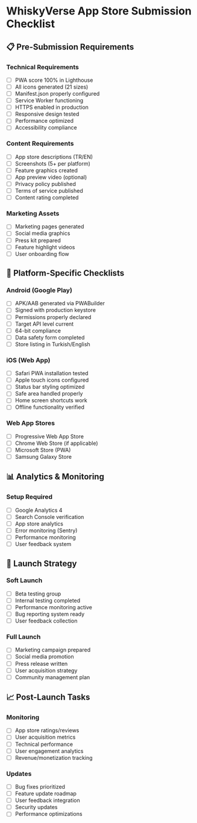 # WhiskyVerse App Store Submission Checklist

## 📋 Pre-Submission Requirements

### Technical Requirements
- [ ] PWA score 100% in Lighthouse
- [ ] All icons generated (21 sizes)
- [ ] Manifest.json properly configured
- [ ] Service Worker functioning
- [ ] HTTPS enabled in production
- [ ] Responsive design tested
- [ ] Performance optimized
- [ ] Accessibility compliance

### Content Requirements
- [ ] App store descriptions (TR/EN)
- [ ] Screenshots (5+ per platform)
- [ ] Feature graphics created
- [ ] App preview video (optional)
- [ ] Privacy policy published
- [ ] Terms of service published
- [ ] Content rating completed

### Marketing Assets
- [ ] Marketing pages generated
- [ ] Social media graphics
- [ ] Press kit prepared
- [ ] Feature highlight videos
- [ ] User onboarding flow

## 🎯 Platform-Specific Checklists

### Android (Google Play)
- [ ] APK/AAB generated via PWABuilder
- [ ] Signed with production keystore
- [ ] Permissions properly declared
- [ ] Target API level current
- [ ] 64-bit compliance
- [ ] Data safety form completed
- [ ] Store listing in Turkish/English

### iOS (Web App)
- [ ] Safari PWA installation tested
- [ ] Apple touch icons configured
- [ ] Status bar styling optimized
- [ ] Safe area handled properly
- [ ] Home screen shortcuts work
- [ ] Offline functionality verified

### Web App Stores
- [ ] Progressive Web App Store
- [ ] Chrome Web Store (if applicable)
- [ ] Microsoft Store (PWA)
- [ ] Samsung Galaxy Store

## 📊 Analytics & Monitoring

### Setup Required
- [ ] Google Analytics 4
- [ ] Search Console verification
- [ ] App store analytics
- [ ] Error monitoring (Sentry)
- [ ] Performance monitoring
- [ ] User feedback system

## 🚀 Launch Strategy

### Soft Launch
- [ ] Beta testing group
- [ ] Internal testing completed
- [ ] Performance monitoring active
- [ ] Bug reporting system ready
- [ ] User feedback collection

### Full Launch
- [ ] Marketing campaign prepared
- [ ] Social media promotion
- [ ] Press release written
- [ ] User acquisition strategy
- [ ] Community management plan

## 📈 Post-Launch Tasks

### Monitoring
- [ ] App store ratings/reviews
- [ ] User acquisition metrics
- [ ] Technical performance
- [ ] User engagement analytics
- [ ] Revenue/monetization tracking

### Updates
- [ ] Bug fixes prioritized
- [ ] Feature update roadmap
- [ ] User feedback integration
- [ ] Security updates
- [ ] Performance optimizations
